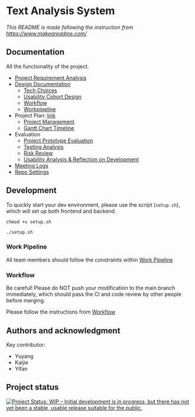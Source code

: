 # Text Analysis System

*This README is made following the instruction from https://www.makeareadme.com/*

## Documentation
All the functionality of the project.
- [Project Requirement Analysis](docs/RequirementsAnalysis.md)
- [Design Documentation](docs/DesignDocument.md)
  - [Tech Choices](docs/Technology_Choice.md)
  - [Usability Cohort Design](docs/Usability_Cohort_Design.md)
  - [Workflow](docs/Workflow.md)
  - [Workpipeline](docs/WorkPipeline.md)
- Project Plan: [link](docs/ProjectPlan.md)
  - [Project Management](docs/Project_Management.md)
  - [Gantt Chart Timeline](docs/gantt_chart_timeline.md)
- Evaluation
  - [Project Prototype Evaluation](docs/Project_Prototype_Evaluation.md)
  - [Testing Analysis](docs/Testing_analysis.md)
  - [Risk Review](docs/Risk_Review.md)
  - [Usability Analysis & Reflection on Development](docs/reflection.md)
- [Meeting Logs](/docs/MeetingLogs.md)
- [Repo Settings](/docs/RepoSettings.md)


## Development
To quickly start your dev environment, please use the script (`setup.sh`), which will set up both frontend and backend.
```
chmod +x setup.sh

./setup.sh
```

### Work Pipeline
All team members should follow the constraints within [Work Pipeline](/docs/WorkPipeline.md)

### Workflow
Be careful! Please do NOT push your modification to the main branch immediately, which should pass the CI and code review by other people before merging.

Please follow the instructions from [Workflow](docs/Workflow.md)

## Authors and acknowledgment
Key contributor:
- Yuyang
- Kaijie
- Yifan

## Project status

[![Project Status: WIP – Initial development is in progress, but there has not yet been a stable, usable release suitable for the public.](https://www.repostatus.org/badges/latest/wip.svg)](https://www.repostatus.org/#wip)
